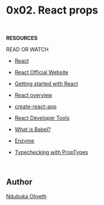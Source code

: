 <h1>0x02. React props</h1>
<br>


**RESOURCES**

READ OR WATCH
- [React](https://intranet.alxswe.com/concepts/547)

- [React Official Website](https://reactjs.org/)

- [Getting started with React](https://www.taniarascia.com/getting-started-with-react/)

- [React overview](https://reactjs.org/docs/getting-started.html)

- [create-react-app](https://github.com/facebook/create-react-app)

- [React Developer Tools](https://chrome.google.com/webstore/detail/react-developer-tools/fmkadmapgofadopljbjfkapdkoienihi)

- [What is Babel?](https://babeljs.io/docs/)

- [Enzyme](https://enzymejs.github.io/enzyme/docs/api/shallow.html)

- [Typechecking with PropTypes](https://reactjs.org/docs/typechecking-with-proptypes.html)


<br>


<h2>Author</h2>

[Ndubuka Oliveth](https://github.com/Oliveth96)